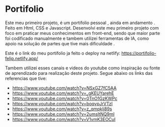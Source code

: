 # Portifolio
Este meu primeiro projeto, é um portifolio pessoal , ainda em andamento . Feito em Html, CSS e Javascript. Desenvolvi este meu primeiro projeto com foco em praticar meus conhecimentos em front-end, sendo que maior parte foi codificado manualmente e tambem utilizei ferramentas de IA, como apoio na solução de partes que tive mais dificuldade . 

Este é o link do meu portifolio ja feito o deploy na netlify: https://portifolio-felip.netlify.app/

Tambem utilizei esses canais e videos do youtube como inspiração ou fonte de aprendizado para realização deste projeto. Segue abaixo os links das referencias que tive:

- https://www.youtube.com/watch?v=NSxGZ7fC5AA
- https://www.youtube.com/watch?v=_gKEUYarehE
- https://www.youtube.com/watch?v=0TnO1GzKWPc
- https://www.youtube.com/watch?v=boqvpJrVTzI
- https://www.youtube.com/watch?v=z_qmpklj89s
- https://www.youtube.com/watch?v=2umsItNQ9mI
- https://www.youtube.com/watch?v=V1vmK3EOCuI

